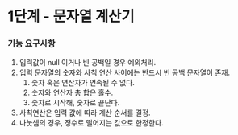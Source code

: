 # 1단계 - 문자열 계산기

### 기능 요구사항

1. 입력값이 null 이거나 빈 공백일 경우 예외처리.
2. 입력 문자열의 숫자와 사칙 연산 사이에는 반드시 빈 공백 문자열이 존재.
   1. 숫자 혹은 연산자가 연속될 수 없다.
   2. 숫자와 연산자 총 합은 홀수.
   3. 숫자로 시작해, 숫자로 끝난다.
3. 사칙연산은 입력 값에 따라 계산 순서를 결정.
4. 나눗셈의 경우, 정수로 떨어지는 값으로 한정한다.
